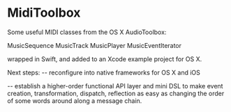 MidiToolbox
===========

Some useful MIDI classes from the OS X AudioToolbox:

MusicSequence
MusicTrack
MusicPlayer
MusicEventIterator

wrapped in Swift, and added to an Xcode example project for OS X.

Next steps: 
-- reconfigure into native frameworks for OS X and iOS

-- establish a higher-order functional API layer and mini DSL to make event creation, transformation, dispatch, reflection as easy as changing the order of some words around along a message chain. 
